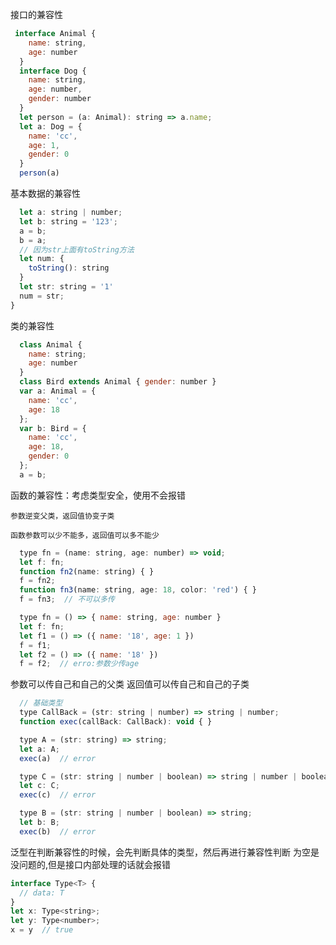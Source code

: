<!--
 * @Author: cc
 * @LastEditTime: 2021-03-26 15:27:27
-->
接口的兼容性

```javaScript
 interface Animal {
    name: string,
    age: number
  }
  interface Dog {
    name: string,
    age: number,
    gender: number
  }
  let person = (a: Animal): string => a.name;
  let a: Dog = {
    name: 'cc',
    age: 1,
    gender: 0
  }
  person(a)
```

基本数据的兼容性

```javaScript
  let a: string | number;
  let b: string = '123';
  a = b;
  b = a;
  // 因为str上面有toString方法
  let num: {
    toString(): string
  }
  let str: string = '1'
  num = str;
}
```

类的兼容性

```javaScript
  class Animal {
    name: string;
    age: number
  }
  class Bird extends Animal { gender: number }
  var a: Animal = {
    name: 'cc',
    age: 18
  };
  var b: Bird = {
    name: 'cc',
    age: 18,
    gender: 0
  };
  a = b;
```
函数的兼容性：考虑类型安全，使用不会报错

`参数逆变父类，返回值协变子类`

`函数参数可以少不能多，返回值可以多不能少`

```javaScript
  type fn = (name: string, age: number) => void;
  let f: fn;
  function fn2(name: string) { }
  f = fn2;
  function fn3(name: string, age: 18, color: 'red') { }
  f = fn3;  // 不可以多传

  type fn = () => { name: string, age: number }
  let f: fn;
  let f1 = () => ({ name: '18', age: 1 })
  f = f1;
  let f2 = () => ({ name: '18' })
  f = f2;  // erro:参数少传age
```
参数可以传自己和自己的父类
返回值可以传自己和自己的子类

```javaScript
  // 基础类型
  type CallBack = (str: string | number) => string | number;
  function exec(callBack: CallBack): void { }

  type A = (str: string) => string;
  let a: A;
  exec(a)  // error

  type C = (str: string | number | boolean) => string | number | boolean;
  let c: C;
  exec(c)  // error

  type B = (str: string | number | boolean) => string;
  let b: B;
  exec(b)  // error
```
泛型在判断兼容性的时候，会先判断具体的类型，然后再进行兼容性判断
为空是没问题的,但是接口内部处理的话就会报错

```javaScript
interface Type<T> {
  // data: T
}
let x: Type<string>;
let y: Type<number>;
x = y  // true
```

